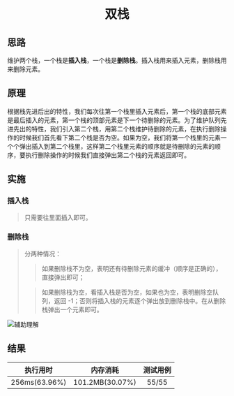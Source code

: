 # <center>**双栈**
## **思路**
维护两个栈，一个栈是**插入栈**，一个栈是**删除栈**。插入栈用来插入元素，删除栈用来删除元素。
## **原理**
根据栈先进后出的特性，我们每次往第一个栈里插入元素后，第一个栈的底部元素是最后插入的元素，第一个栈的顶部元素是下一个待删除的元素。为了维护队列先进先出的特性，我们引入第二个栈，用第二个栈维护待删除的元素，在执行删除操作的时候我们首先看下第二个栈是否为空。如果为空，我们将第一个栈里的元素一个个弹出插入到第二个栈里，这样第二个栈里元素的顺序就是待删除的元素的顺序，要执行删除操作的时候我们直接弹出第二个栈的元素返回即可。
## **实施**
### 插入栈
> 只需要往里面插入即可。
### 删除栈
> 分两种情况：
>> 如果删除栈不为空，表明还有待删除元素的缓冲（顺序是正确的），直接弹出即可；  
>
>> 如果删除栈为空，看插入栈是否为空，如果也为空，表明删除空队列，返回 -1；否则将插入栈的元素逐个弹出放到删除栈中。在从删除栈弹出一个元素即可。  

![辅助理解](https://assets.leetcode-cn.com/solution-static/jianzhi_09/jianzhi_9.gif "图示")

## **结果**
|执行用时|内存消耗|测试用例|
|:--:|:--:|:--:|
|256ms(63.96%)|101.2MB(30.07%)|55/55|

